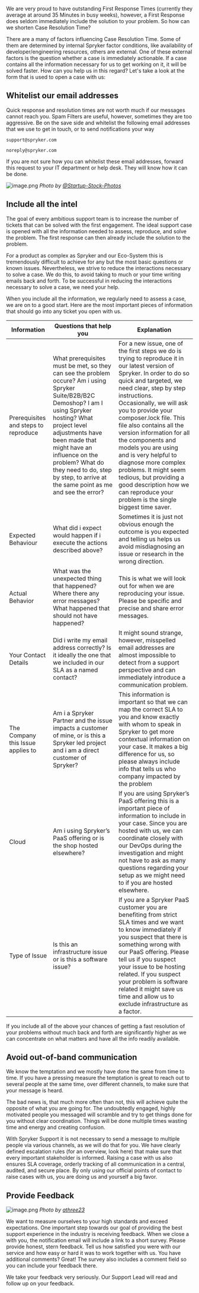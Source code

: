 We are very proud to have outstanding First Response Times (currently they average at around 35 Minutes in busy weeks), however, a First Response does seldom immediately include the solution to your problem. So how can we shorten Case Resolution Time?

There are a many of factors influencing Case Resolution Time. Some of them are determined by internal Spryker factor conditions, like availability of developer/engineering resources, others are external. One of these external factors is the question whether a case is immediately actionable. If a case contains all the information necessary for us to get working on it, it will be solved faster. How can you help us in this regard? Let's take a look at the form that is used to open a case with us:

## Whitelist our email addresses

Quick response and resolution times are not worth much if our messages cannot reach you. Spam Filters are useful, however, sometimes they are too aggressive. Be on the save side and whitelist the following email addresses that we use to get in touch, or to send notifications your way

    support@spryker.com

    noreply@spryker.com

If you are not sure how you can whitelist these email addresses, forward this request to your IT department or help desk. They will know how it can be done.

![image.png](https://cdn.document360.io/9fafa0d5-d76f-40c5-8b02-ab9515d3e879/Images/Documentation/image%28136%29.png)
*Photo by [@Startup-Stock-Photos](https://www.pexels.com/@startup-stock-photos)*

## Include all the intel

The goal of every ambitious support team is to increase the number of tickets that can be solved with the first engagement. The ideal support case is opened with all the information needed to assess, reproduce, and solve the problem. The first response can then already include the solution to the problem.

For a product as complex as Spryker and our Eco-System this is tremendously difficult to achieve for any but the most basic questions or known issues. Nevertheless, we strive to reduce the interactions necessary to solve a case. We do this, to avoid taking to much or your time writing emails back and forth. To be successful in reducing the interactions necessary to solve a case, we need your help. 

When you include all the information, we regularly need to assess a case, we are on to a good start. Here are the most important pieces of information that should go into any ticket you open with us.

| Information | Questions that help you | Explanation |
| --- | --- | --- |
| Prerequisites and steps to reproduce | What prerequisites must be met, so they can see the problem occure? Am i using Spryker Suite/B2B/B2C Demoshop? I am I using Spryker hosting? What project level adjustments have been made that might have an influence on the problem? What do they need to do, step by step, to arrive at the same point as me and see the error? | For a new issue, one of the first steps we do is trying to reproduce it in our latest version of Spryker. In order to do so quick and targeted, we need clear, step by step instructions. Occasionally, we will ask you to provide your composer.lock file. This file also contains all the version information for all the components and models you are using and is very helpful to diagnose more complex problems. It might seem tedious, but providing a good description how we can reproduce your problem is the single biggest time saver.|
| Expected Behaviour | What did i expect would happen if i execute the actions described above? | Sometimes it is just not obvious enough the outcome is you expected and telling us helps us avoid misdiagnosing an issue or research in the wrong direction.  |
| Actual Behavior | What was the unexpected thing that happened? Where there any error messages? What happened that should not have happened? | This is what we will look out for when we are reproducing your issue. Please be specific and precise and share error messages. |
| Your Contact Details | Did i write my email address correctly? Is it ideally the one that we included in our SLA as a named contact? | It might sound strange, however, misspelled email addresses are almost impossible to detect from a support perspective and can immediately introduce a communication problem.  |
| The Company this Issue applies to | Am i a Spryker Partner and the issue impacts a customer of mine, or is this a Spryker led project and i am a direct customer of Spryker? | This information is important so that we can map the correct SLA to you and know exactly with whom to speak in Spryker to get more contextual information on your case. It makes a big difference for us, so please always include info that tells us who company impacted by the problem |
| Cloud | Am i using Spryker’s PaaS offering or is the shop hosted elsewhere? | If you are using Spryker’s PaaS offering this is a important piece of information to include in your case. Since you are hosted with us, we can coordinate closely with our DevOps during the investigation and might not have to ask as many questions regarding your setup as we might need to if you are hosted elsewhere. |
| Type of Issue | Is this an infrastructure issue or is this a software issue? | If you are a Spryker PaaS customer you are benefiting from strict SLA times and we want to know immediately if you suspect that there is something wrong with our PaaS offering. Please tell us if you suspect your issue to be hosting related. If you suspect your problem is software related it might save us time and allow us to exclude infrastructure as a factor. |

If you include all of the above your chances of getting a fast resolution of your problems without much back and forth are significantly higher as we can concentrate on what matters and have all the info readily available.

## Avoid out-of-band communication

We know the temptation and we mostly have done the same from time to time. If you have a pressing measure the temptation is great to reach out to several people at the same time, over different channels, to make sure that your message is heard. 

The bad news is, that much more often than not, this will achieve quite the opposite of what you are going for. The undoubtedly engaged, highly motivated people you messaged will scramble and try to get things done for you without clear coordination. Things will be done multiple times wasting time and energy and creating confusion. 

With Spryker Support it is not necessary to send a message to multiple people via various channels, as we will do that for you. We have clearly defined escalation rules (for an overview, look here) that make sure that every important stakeholder is informed. Raising a case with us also ensures SLA coverage, orderly tracking of all communication in a central, audited, and secure place. By only using our official points of contact to raise cases with us, you are doing us and yourself a big favor.

## Provide Feedback
![image.png](https://cdn.document360.io/9fafa0d5-d76f-40c5-8b02-ab9515d3e879/Images/Documentation/image%28135%29.png)
*Photo by [athree23](https://pixabay.com/de/users/athree23-6195572/)*

We want to measure ourselves to your high standards and exceed expectations. One important step towards our goal of providing the best support experience in the industry is receiving feedback. When we close a with you, the notification email will include a link to a short survey. Please provide honest, stern feedback. Tell us how satisfied you were with our service and how easy or hard it was to work together with us. You have additional comments? Great! The survey also includes a comment field so you can include your feedback there. 

We take your feedback very seriously. Our Support Lead will read and follow up on your feedback.